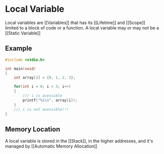 # Local Variable
Local variables are [[Variables]] that has its [[Lifetime]] and [[Scope]] limited to a block of code or a function.
A local variable may or may not be a [[Static Variable]]


## Example
```c
#include <stdio.h>

int main(void)
{
    int array[3] = {0, 1, 2, 3};

    for(int i = 0; i < 3; i++)
    {
        /// i is acessible
        printf("%i\n", array[i]);
    }
    /// i is not acessible!!!
}
```

## Memory Location
A local variable is stored in the [[Stack]], in the higher addresses, and it's managed by [[Automatic Memory Allocation]]
